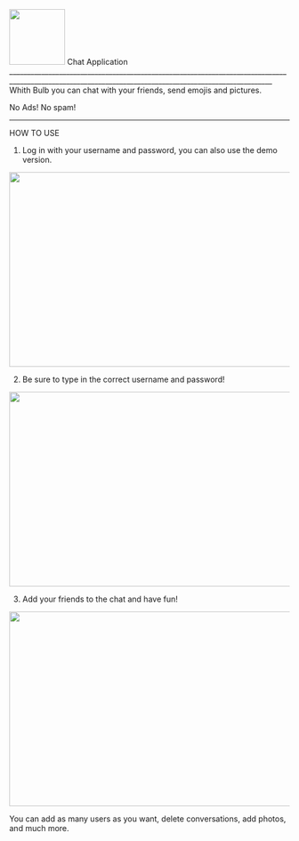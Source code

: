 
<img src="https://user-images.githubusercontent.com/116014222/211022390-b448add2-d063-42d8-bd15-8f7559705119.png" width="100" height="100"> 
Chat Application
________________________________________________________________________________________________________________________________________________________
Whith Bulb you can chat with your friends, send emojis and pictures. 



No Ads! No spam!

________________________________________________________________________________________________________________________________________________________

HOW TO USE

1. Log in with your username and password, you can also use the demo version. 


<img src="https://user-images.githubusercontent.com/116014222/211023271-0a0fc634-ff55-4f26-9c66-be0559e2a0ae.png" width="550" height="350"> 








2. Be sure to type in the correct username and password!

<img src="https://user-images.githubusercontent.com/116014222/211023354-f20d2a8a-410c-405c-877c-3f8029920f7b.png" width="550" height="350">



3. Add your friends to the chat and have fun!

<img src="https://user-images.githubusercontent.com/116014222/211023886-33329a66-a51a-4484-821e-aac8896f5e01.png" width="550" height="350">


You can add as many users as you want, delete conversations, add photos, and much more. 
